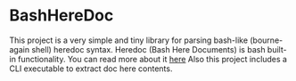 # BashHereDoc

This project is a very simple and tiny library for parsing bash-like (bourne-again shell) heredoc syntax.
Heredoc (Bash Here Documents) is bash built-in functionality. You can read more about it [here](https://tldp.org/LDP/abs/html/here-docs.html)
Also this project includes a CLI executable to extract doc here contents.